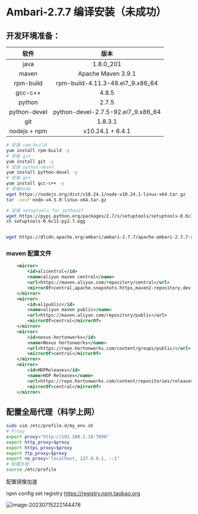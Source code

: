 # Ambari-2.7.7 编译安装（未成功）

## 开发环境准备：

|     软件     |                版本                |
| :----------: | :--------------------------------: |
|     java     |             1.8.0_201              |
|    maven     |         Apache Maven 3.9.1         |
|  rpm-build   |  rpm-build-4.11.3-48.el7_9.x86_64  |
|   gcc-c++    |               4.8.5                |
|    python    |               2.7.5                |
| python-devel | python-devel-2.7.5-92.el7_9.x86_64 |
|     git      |              1.8.3.1               |
| nodejs + npm |          v10.24.1 + 6.4.1          |

```bash
# 安装 rpm-build
yum install rpm-build -y
# 安装 git
yum install git -y
# 安装 python-devel
yum install python-devel -y
# 安装 g++
yum install gcc-c++ -y
# 安装node
wget https://nodejs.org/dist/v10.24.1/node-v10.24.1-linux-x64.tar.gz
tar -zxvf node-v4.5.0-linux-x64.tar.gz

# 安装 setuptools for python27
wget https://pypi.python.org/packages/2.7/s/setuptools/setuptools-0.6c11-py2.7.egg#md5=fe1f997bc722265116870bc7919059ea
sh setuptools-0.6c11-py2.7.egg


wget https://dlcdn.apache.org/ambari/ambari-2.7.7/apache-ambari-2.7.7-src.tar.gz --no-check-certificate
```

### maven 配置文件

```xml
    <mirror>
        <id>alicentral</id>
        <name>aliyun maven central</name>
        <url>https://maven.aliyun.com/repository/central</url>
        <mirrorOf>central,apache.snapshots.https,maven2-repository.dev.java.net,maven2-glassfish-repository.dev.java.net,maven2-repository.atlassian,apache.staging.https,oss.sonatype.org,spring-milestones</mirrorOf>
    </mirror>
    <mirror>
        <id>alipublic</id>
        <name>aliyun maven public</name>
        <url>https://maven.aliyun.com/repository/public</url>
        <mirrorOf>central</mirrorOf>
    </mirror>
    <mirror>
        <id>nexus-hortonworks</id>
        <name>Nexus hortonworks</name>
        <url>https://repo.hortonworks.com/content/groups/public/</url>
        <mirrorOf>central</mirrorOf> 
    </mirror>
    <mirror>
        <id>HDPReleases</id>
        <name>HDP Releases</name>
        <url>https://repo.hortonworks.com/content/repositories/releases/</url>
        <mirrorOf>central</mirrorOf>
    </mirror>
```



## 配置全局代理（科学上网）

```bash
sudo vim /etc/profile.d/my_env.sh
# Proxy
export proxy="http://192.168.1.18:7890"
export http_proxy=$proxy
export https_proxy=$proxy
export ftp_proxy=$proxy
export no_proxy="localhost, 127.0.0.1, ::1"
# 配置生效
source /etc/profile
```

配置镜像加速

npm config set registry https://registry.npm.taobao.org





![image-20230715222144478](C:\Users\osmondy\AppData\Roaming\Typora\typora-user-images\image-20230715222144478.png)